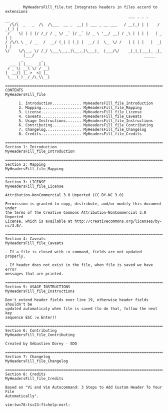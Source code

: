             MyHeadersFill_file.txt Integrates headers in files accord to extensions
                                                           ___ _ _ _      __ _ _
      /\/\  _   _  /\  /\___  __ _  __| | ___ _ __ ___   / __(_) | |    / _(_) |
     /    \| | | |/ /_/ / _ \/ _` |/ _` |/ _ \ '__/ __| / _\ | | | |   | _ | |
    / /\/\ \ _ / __  /  __/ (_| | (_| |  __/ |  \__ \/ /   | | | |   |  _| | |
    \/    \/\__, \/ /_/ \___\__,_|\__,_|\___|_  |___/\/    _|_|_|___|_ _|_
            |___/                                                 _____
           _        _
      ___ | |___  _| |_
     / _ \| __\ \/ / __|
    |  __/| |_ >  <| |_
     \___(_)__/_/\_\\__|

    ==============================================================================
    CONTENTS                                                  MyHeadersFill_file

          1. Introduction............. MyHeadersFill_file_Introduction
          2. Mapping.................. MyHeadersFill_file_Mapping
          3. License.................. MyHeadersFill_file_License
          4. Caveats.................. MyHeadersFill_file_Caveats
          5. Usage Instructions....... MyHeadersFill_file_Instructions
          6. Contributing............. MyHeadersFill_file_Contributing
          7. Changelog................ MyHeadersFill_file_Changelog
          8. Credits.................. MyHeadersFill_file_Credits

    ==============================================================================
    Section 1: Introduction                      MyHeadersFill_file_Introduction

    ==============================================================================
    Section 2: Mapping                                MyHeadersFill_file_Mapping

    ==============================================================================
    Section 3: LICENSE                                MyHeadersFill_file_License

    Attribution-NonCommercial 3.0 Unported (CC BY-NC 3.0)

    Permission is granted to copy, distribute, and/or modify this document under
    the terms of the Creative Commons Attribution-NonCommercial 3.0 Unported
    License, which is available at http://creativecommons.org/licenses/by-nc/3.0/.

    ==============================================================================
    Section 4: Caveats                                MyHeadersFill_file_Caveats

    - If a file is closed with :x command, fields are not updated properly.

    - If header does not exist in the file, when file is saved we have error
    messages that are printed.

    ==============================================================================
    Section 5: USAGE INSTRUCTIONS                MyHeadersFill_file_Instructions

    Don't extend header fields over line 19, otherwise header fields shouldn't be
    updated automaticaly when file is saved (to do that, follow the next key
    sequence ESC :w Enter)!

    ==============================================================================
    Section 6: Contributing                      MyHeadersFill_file_Contributing

    Created by Sébastien Dorey - SDO

    ==============================================================================
    Section 7: Changelog                            MyHeadersFill_file_Changelog

    ==============================================================================
    Section 8: Credits                                MyHeadersFill_file_Credits

    Based on "Vi and Vim Autocommand: 3 Steps to Add Custom Header To Your File
    Automatically".

    vim:tw=78:ts=23:ft=help:norl:


            
